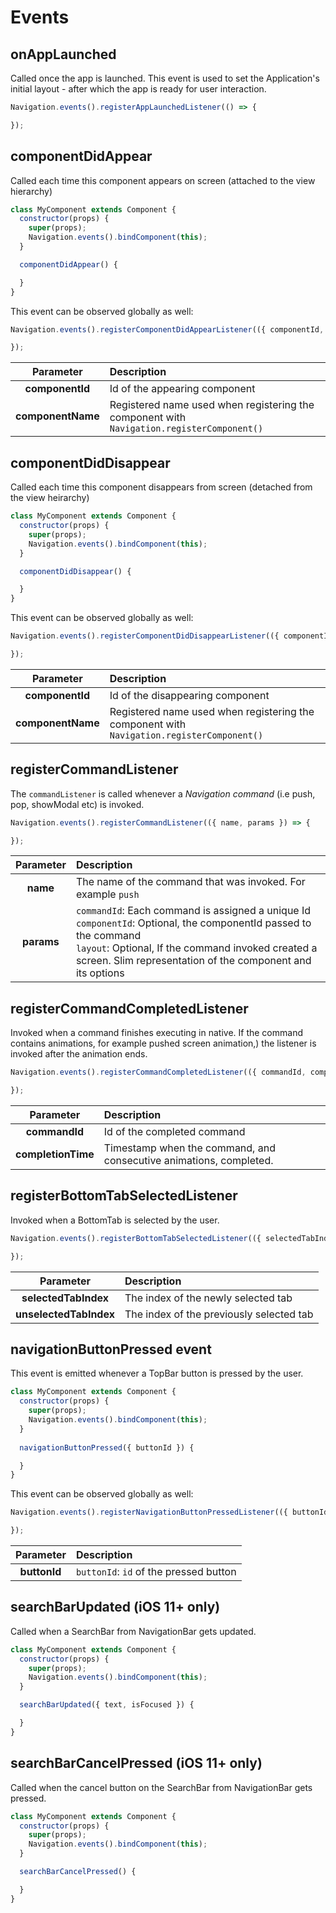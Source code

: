 # Events

## onAppLaunched

Called once the app is launched. This event is used to set the Application's initial layout - after which the app is ready for user interaction.

```js
Navigation.events().registerAppLaunchedListener(() => {

});
```

## componentDidAppear
Called each time this component appears on screen (attached to the view hierarchy)

```js
class MyComponent extends Component {
  constructor(props) {
    super(props);
    Navigation.events().bindComponent(this);
  }

  componentDidAppear() {

  }
}
```

This event can be observed globally as well:

```js
Navigation.events().registerComponentDidAppearListener(({ componentId, componentName }) => {

});
```
|       Parameter         | Description |
|:--------------------:|:-----|
|**componentId**| Id of the appearing component|
|**componentName**|Registered name used when registering the component with `Navigation.registerComponent()`|

## componentDidDisappear
Called each time this component disappears from screen (detached from the view heirarchy)

```js
class MyComponent extends Component {
  constructor(props) {
    super(props);
    Navigation.events().bindComponent(this);
  }

  componentDidDisappear() {

  }
}
```

This event can be observed globally as well:

```js
Navigation.events().registerComponentDidDisappearListener(({ componentId, componentName }) => {

});
```
|       Parameter         | Description |
|:--------------------:|:-----|
|**componentId**| Id of the disappearing component|
|**componentName**|Registered name used when registering the component with `Navigation.registerComponent()`|

## registerCommandListener
The `commandListener` is called whenever a *Navigation command* (i.e push, pop, showModal etc) is invoked.

```js
Navigation.events().registerCommandListener(({ name, params }) => {

});
```
|       Parameter         | Description |
|:--------------------:|:-----|
|**name** | The name of the command that was invoked. For example `push`|
|**params**|`commandId`: Each command is assigned a unique Id<br>`componentId`: Optional, the componentId passed to the command<br>`layout`: Optional, If the command invoked created a screen. Slim representation of the component and its options |

## registerCommandCompletedListener
Invoked when a command finishes executing in native. If the command contains animations, for example pushed screen animation,) the listener is invoked after the animation ends.

```js
Navigation.events().registerCommandCompletedListener(({ commandId, completionTime, params }) => {

});
```

|       Parameter         | Description |
|:--------------------:|:-----|
|**commandId** | Id of the completed command|
|**completionTime**|Timestamp when the command, and consecutive animations, completed.|

## registerBottomTabSelectedListener
Invoked when a BottomTab is selected by the user.

```js
Navigation.events().registerBottomTabSelectedListener(({ selectedTabIndex, unselectedTabIndex }) => {

});
```

|       Parameter         | Description |
|:--------------------:|:-----|
|**selectedTabIndex** | The index of the newly selected tab|
|**unselectedTabIndex**|The index of the previously selected tab|

## navigationButtonPressed event
This event is emitted whenever a TopBar button is pressed by the user.

```js
class MyComponent extends Component {
  constructor(props) {
    super(props);
    Navigation.events().bindComponent(this);
  }
  
  navigationButtonPressed({ buttonId }) {

  }
}
```

This event can be observed globally as well:

```js
Navigation.events().registerNavigationButtonPressedListener(({ buttonId }) => {

});
```

|Parameter|Description|
|:-:|:--|
|**buttonId**|`buttonId`: `id` of the pressed button|

## searchBarUpdated (iOS 11+ only)
Called when a SearchBar from NavigationBar gets updated.

```js
class MyComponent extends Component {
  constructor(props) {
    super(props);
    Navigation.events().bindComponent(this);
  }

  searchBarUpdated({ text, isFocused }) {

  }
}
```

## searchBarCancelPressed (iOS 11+ only)
Called when the cancel button on the SearchBar from NavigationBar gets pressed.

```js
class MyComponent extends Component {
  constructor(props) {
    super(props);
    Navigation.events().bindComponent(this);
  }

  searchBarCancelPressed() {

  }
}
```
